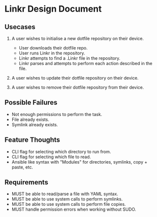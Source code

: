 # Linkr Design Document

## Usecases

1. A user wishes to initialise a new dotfile repository on their device.

   - User downloads their dotfile repo.
   - User runs Linkr in the repository.
   - Linkr attempts to find a .Linkr file in the repository.
   - Linkr parses and attempts to perform each action described in the file.

2. A user wishes to update their dotfile repository on their device.
3. A user wishes to remove their dotfile repository from their device.

## Possible Failures

- Not enough permissions to perform the task.
- File already exists.
- Symlink already exists.

## Feature Thoughts

- CLI flag for selecting which directory to run from.
- CLI flag for selecting which file to read.
- Ansible like syntax with "Modules" for directories, symlinks, copy + paste, etc.

## Requirements

- MUST be able to read/parse a file with YAML syntax.
- MUST be able to use system calls to perform symlinks.
- MUST be able to use system calls to perform file copies.
- MUST handle permission errors when working without SUDO.

